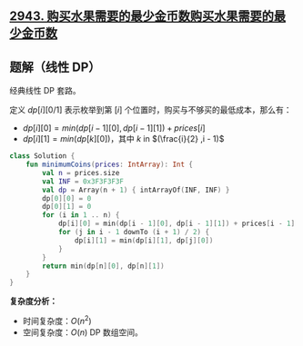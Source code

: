 ## [2943. 购买水果需要的最少金币数购买水果需要的最少金币数](https://leetcode.cn/problems/minimum-number-of-coins-for-fruits/description/)

## 题解（线性 DP）

经典线性 DP 套路。

定义 $dp[i][0/1]$ 表示枚举到第 $[i]$ 个位置时，购买与不够买的最低成本，那么有：

- $dp[i][0] = min(dp[i - 1][0], dp[i - 1][1]) + prices[i]$
- $dp[i][1] = min(dp[k][0])$，其中 $k$ in $(\frac{i}{2} ,i - 1)$

``` Kotlin []
class Solution {
    fun minimumCoins(prices: IntArray): Int {
        val n = prices.size
        val INF = 0x3F3F3F3F
        val dp = Array(n + 1) { intArrayOf(INF, INF) }
        dp[0][0] = 0
        dp[0][1] = 0
        for (i in 1 .. n) {
            dp[i][0] = min(dp[i - 1][0], dp[i - 1][1]) + prices[i - 1]
            for (j in i - 1 downTo (i + 1) / 2) {
                dp[i][1] = min(dp[i][1], dp[j][0])
            }
        }
        return min(dp[n][0], dp[n][1])
    }
}
```

**复杂度分析：**

- 时间复杂度：$O(n^2)$
- 空间复杂度：$O(n)$ DP 数组空间。
